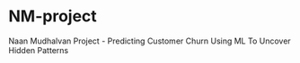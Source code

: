 # NM-project
Naan Mudhalvan Project - Predicting Customer Churn Using ML To Uncover Hidden Patterns
